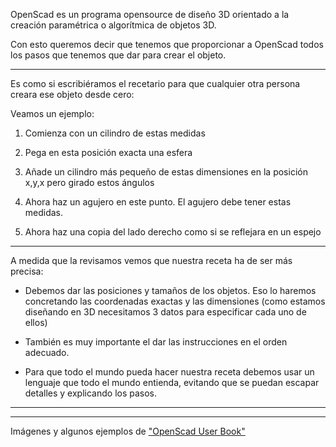 OpenScad es un programa opensource de diseño 3D orientado a la creación paramétrica o algorítmica de objetos 3D.

Con esto queremos decir que tenemos que proporcionar a OpenScad todos los pasos que tenemos que dar para crear el objeto.

* * *

Es como si escribiéramos el recetario para que cualquier otra persona creara ese objeto desde cero:

Veamos un ejemplo:

1. Comienza con un cilindro de estas medidas

2. Pega en esta posición exacta una esfera

3. Añade un cilindro más pequeño de estas dimensiones en la posición x,y,x pero girado estos ángulos

4. Ahora haz un agujero en este punto. El agujero debe tener estas medidas.

5. Ahora haz una copia del lado derecho como si se reflejara en un espejo

* * * 

A medida que la revisamos vemos que nuestra receta ha de ser más precisa:

* Debemos dar las posiciones y tamaños de los objetos. Eso lo haremos concretando las coordenadas exactas y las dimensiones (como estamos diseñando en 3D necesitamos 3 datos para especificar cada uno de ellos)

* También es muy importante el dar las instrucciones en el orden adecuado.

* Para que todo el mundo pueda hacer nuestra receta debemos usar un lenguaje que todo el mundo entienda, evitando que se puedan escapar detalles y explicando los pasos.

* * *

* * *
Imágenes y algunos ejemplos de ["OpenScad User Book"](https://en.wikibooks.org/wiki/OpenSCAD_User_Manual/Print_version)